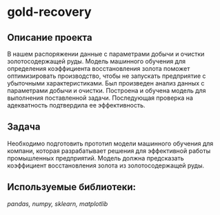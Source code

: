 # gold-recovery

## Описание проекта

В нашем распоряжении данные с параметрами добычи и очистки золотосодержащей руды.
Модель машинного обучения для определения коэффициента восстановления золота поможет оптимизировать производство, чтобы не запускать предприятие с убыточными характеристиками.
Был произведен анализ данных с параметрами добычи и очистки.
Построена и обучена модель для выполнения поставленной задачи. Последующая проверка на адекватность подтвердила ее эффективность.

## Задача

Необходимо подготовить прототип модели машинного обучения для компани, которая разрабатывает решения для эффективной работы промышленных предприятий.
Модель должна предсказать коэффициент восстановления золота из золотосодержащей руды.

## Используемые библиотеки:
*pandas, numpy, sklearn, matplotlib*
